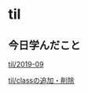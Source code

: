 # til

## 今日学んだこと

[til/2019\-09](https://github.com/tokiohamamatsu/til/blob/master/tir/2019-09.md/#27)

[til/classの追加・削除](https://github.com/tokiohamamatsu/til/blob/master/Javascript/jquery/class%E3%81%AE%E8%BF%BD%E5%8A%A0%E3%83%BB%E5%89%8A%E9%99%A4.md)